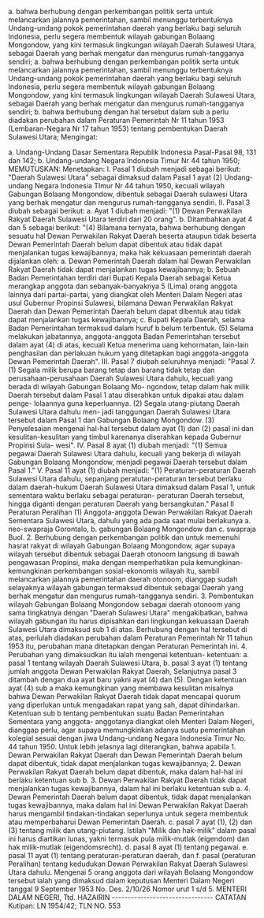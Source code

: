  a. bahwa berhubung dengan perkembangan politik serta untuk melancarkan jalannya pemerintahan, sambil menunggu terbentuknya Undang-undang pokok pemerintahan daerah yang berlaku bagi seluruh Indonesia, perlu segera membentuk wilayah gabungan Bolaang Mongondow, yang kini termasuk lingkungan wilayah Daerah Sulawesi Utara, sebagai Daerah yang berhak mengatur dan mengurus rumah-tangganya sendiri; a. bahwa berhubung dengan perkembangan politik serta untuk melancarkan jalannya pemerintahan, sambil menunggu terbentuknya Undang-undang pokok pemerintahan daerah yang berlaku bagi seluruh Indonesia, perlu segera membentuk wilayah gabungan Bolaang Mongondow, yang kini termasuk lingkungan wilayah Daerah Sulawesi Utara, sebagai Daerah yang berhak mengatur dan mengurus rumah-tangganya sendiri;
b. bahwa berhubung dengan hal tersebut dalam sub a perlu diadakan perubahan dalam Peraturan Pemerintah Nr 11 tahun 1953 (Lembaran-Negara Nr 17 tahun 1953) tentang pembentukan Daerah Sulawesi Utara;
Mengingat:

a. Undang-Undang Dasar Sementara Republik Indonesia Pasal-Pasal 98, 131 dan 142;
b. Undang-undang Negara Indonesia Timur Nr 44 tahun 1950;
MEMUTUSKAN:
 Menetapkan: I. Pasal 1 diubah menjadi sebagai berikut: "Daerah Sulawesi Utara" sebagai dimaksud dalam Pasal 1 ayat (2) Undang-undang Negara Indonesia TImur Nr 44 tahun 1950, kecuali wilayah Gabungan Bolaang Mongondow, dibentuk sebagai Daerah sulawesi Utara yang berhak mengatur dan mengurus rumah-tangganya sendiri. II. Pasal 3 diubah sebagai berikut:
a. Ayat 1 diubah menjadi: "(1) Dewan Perwakilan Rakyat Daerah Sulawesi Utara terdiri dari 20 orang". b. Ditambahkan ayat 4 dan 5 sebagai berikut: "(4) Bilamana ternyata, bahwa berhubung dengan sesuatu hal Dewan Perwakilan Rakyat Daerah beserta ataupun tidak beserta Dewan Pemerintah Daerah belum dapat dibentuk atau tidak dapat menjalankan tugas kewajibannya, maka hak kekuasaan pemerintah daerah dijalankan oleh:
a. Dewan Pemerintah Daerah dalam hal Dewan Perwakilan Rakyat Daerah tidak dapat menjalankan tugas kewajibannya;
b. Sebuah Badan Pemerintahan terdiri dari Bupati Kepala Daerah sebagai Ketua merangkap anggota dan sebanyak-banyaknya 5 (Lima) orang anggota lainnya dari partai-partai, yang diangkat oleh Menteri Dalam Negeri atas usul Gubernur Propinsi Sulawesi, bilamana Dewan Perwakilan Rakyat Daerah dan Dewan Pemerintah Daerah belum dapat dibentuk atau tidak dapat menjalankan tugas kewajibannya;
c. Bupati Kepala Daerah, selama Badan Pemerintahan termaksud dalam huruf b belum terbentuk. (5) Selama melakukan jabatannya, anggota-anggota Badan Pemerintahan tersebut dalam ayat (4) di atas, kecuali Ketua menerima uang kehormatan, lain-lain penghasilan dan perlakuan hukum yang ditetapkan bagi anggota-anggota Dewan Pemerintah Daerah". III. Pasal 7 diubah seluruhnya menjadi: "Pasal 7. (1) Segala milik berupa barang tetap dan barang tidak tetap dan perusahaan-perusahaan Daerah Sulawesi Utara dahulu, kecuali yang berada di wilayah Gabungan Bolaang Mo- ngondow, tetap dalam hak milik Daerah tersebut dalam Pasal 1 atau diserahkan untuk dipakai atau dalam penge- lolaannya guna keperluannya. (2) Segala utang-piutang Daerah Sulawesi Utara dahulu men- jadi tanggungan Daerah Sulawesi Utara tersebut dalam Pasal 1 dan Gabungan Bolaang Mongondow. (3) Penyelesaian mengenai hal-hal tersebut dalam ayat (1) dan (2) pasal ini dan kesulitan-kesulitan yang timbul karenanya diserahkan kepada Gubernur Propinsi Sula- wesi". IV. Pasal 8 ayat (1) diubah menjadi: "(1) Semua pegawai Daerah Sulawesi Utara dahulu, kecuali yang bekerja di wilayah Gabungan Bolaang Mongondow, menjadi pegawai Daerah tersebut dalam Pasal 1." V. Pasal 11 ayat (1) diubah menjadi: "(1) Peraturan-peraturan Daerah Sulawesi Utara dahulu, sepanjang peratutan-peraturan tersebut berlaku dalam daerah-hukum Daerah Sulawesi Utara dimaksud dalam Pasal 1, untuk sementara waktu berlaku sebagai peraturan- peraturan Daerah tersebut, hingga diganti dengan peraturan Daerah yang bersangkutan." Pasal II Peraturan Peralihan (1) Anggota-anggota Dewan Perwakilan Rakyat Daerah Sementara Sulawesi Utara, dahulu yang ada pada saat mulai berlakunya a. neo-swapraja Gorontalo, b. gabungan Bolaang Mongondow dan c. swapraja Buol. 2. Berhubung dengan perkembangan politik dan untuk memenuhi hasrat rakyat di wilayah Gabungan Bolaang Mongondow, agar supaya wilayah tersebut dibentuk sebagai Daerah otonoom langsung di bawah pengawasan Propinsi, maka dengan memperhatikan pula kemungkinan-kemungkinan perkembangan sosial-ekonomis wilayah itu, sambil melancarkan jalannya pemerintahan daerah otonoom, dianggap sudah selayaknya wilayah gabungan termaksud dibentuk sebagai Daerah yang berhak mengatur dan mengurus rumah-tangganya sendiri. 3. Pembentukan wilayah Gabungan Bolaang Mongondow sebagai daerah otonoom yang sama tingkatnya dengan "Daerah Sulawesi Utara" mengakibatkan, bahwa wilayah gabungan itu harus dipisahkan dari lingkungan kekuasaan Daerah Sulawesi Utara dimaksud sub 1 di atas. Berhubung dengan hal tersebut di atas, perlulah diadakan perubahan dalam Peraturan Pemerintah Nr 11 tahun 1953 itu, perubahan mana ditetapkan dengan Peraturan Pemerintah ini. 4. Perubahan yang dimaksudkan itu ialah mengenai ketentuan- ketentuan:
a. pasal 1 tentang wilayah Daerah Sulawesi Utara, b. pasal 3 ayat (1) tentang jumlah anggota Dewan Perwakilan Rakyat Daerah, Selanjutnya pasal 3 ditambah dengan dua ayat baru yakni ayat (4) dan (5). Dengan ketentuan ayat (4) sub a maka kemungkinan yang membawa kesulitan misalnya bahwa Dewan Perwakilan Rakyat Daerah tidak dapat mencapai quorum yang diperlukan untuk mengadakan rapat yang sah, dapat dihindarkan. Ketentuan sub b tentang pembentukan suatu Badan Pemerintahan Sementara yang anggota- anggotanya diangkat oleh Menteri Dalam Negeri, dianggap perlu, agar supaya memungkinkan adanya suatu pemerintahan kolegial sesuai dengan jiwa Undang-undang Negara Indonesia Timur No. 44 tahun 1950. Untuk lebih jelasnya lagi diterangkan, bahwa apabila 1. Dewan Perwakilan Rakyat Daerah dan Dewan Pemerintah Daerah belum dapat dibentuk, tidak dapat menjalankan tugas kewajibannya;
2. Dewan Perwakilan Rakyat Daerah belum dapat dibentuk, maka dalam hal-hal ini berlaku ketentuan sub b. 3. Dewan Perwakilan Rakyat Daerah tidak dapat menjalankan tugas kewajibannya, dalam hal ini berlaku ketentuan sub a. 4. Dewan Pemerintah Daerah belum dapat dibentuk, tidak dapat menjalankan tugas kewajibannya, maka dalam hal ini Dewan Perwakilan Rakyat Daerah harus mengambil tindakan-tindakan seperlunya untuk segera membentuk atau memperbaharui Dewan Pemerintah Daerah. c. pasal 7 ayat (1), (2) dan (3) tentang milik dan utang-piutang. Istilah "Milik dan hak-milik" dalam pasal ini harus diartikan lunas, yakni termasuk pula milik-mutlak (eigendom) dan hak milik-mutlak (eigendomsrecht). d. pasal 8 ayat (1) tentang pegawai. e. pasal 11 ayat (1) tentang peraturan-peraturan daerah, dan f. pasal (peraturan Peralihan) tentang kedudukan Dewan Perwakilan Rakyat Daerah Sulawesi Utara dahulu. Mengenai 5 orang anggota dari wilayah Bolaang Mongondow tersebut ialah yang dimaksud dalam keputusan Menteri Dalam Negeri tanggal 9 September 1953 No. Des. 2/10/26 Nomor urut 1 s/d 5. MENTERI DALAM NEGERI, Ttd. HAZAIRIN -------------------------------- CATATAN Kutipan: LN 1954/42; TLN NO. 553